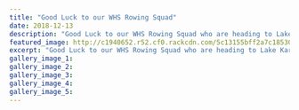```yaml
---
title: "Good Luck to our WHS Rowing Squad"
date: 2018-12-13
description: "Good Luck to our WHS Rowing Squad who are heading to Lake Karapiro..."
featured_image: http://c1940652.r52.cf0.rackcdn.com/5c13155bff2a7c185300004a/Rowing-squad-to-Lake-Karapiro-Dec-2018.jpg
excerpt: "Good Luck to our WHS Rowing Squad who are heading to Lake Karapiro."
gallery_image_1: 
gallery_image_2: 
gallery_image_3: 
gallery_image_4: 
gallery_image_5: 
---
```

